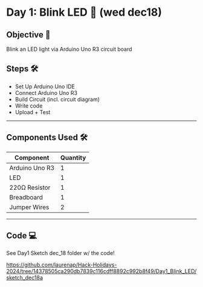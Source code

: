 # Day 1: Blink LED 🚀 (wed dec18)

## Objective 🎯 
Blink an LED light via Arduino Uno R3 circuit board

## Steps 🛠️
- Set Up Arduino Uno IDE
- Connect Arduino Uno R3
- Build Circuit (incl. circuit diagram)
- Write code
- Upload + Test

---

## Components Used 🛠️
| **Component**        | **Quantity** |
|-----------------------|--------------|
| Arduino Uno R3        | 1            |
| LED                   | 1            |
| 220Ω Resistor         | 1            |
| Breadboard            | 1            |
| Jumper Wires          | 2     |

---

## Code 💻  
See Day1 Sketch dec_18 folder w/ the code!

https://github.com/laurenap/Hack-Holidays-2024/tree/14378505ca290db7839c116cdff8892c992b8f49/Day1_Blink_LED/sketch_dec18a


